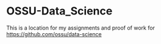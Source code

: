 # OSSU-Data_Science
This is a location for my assignments and proof of work for https://github.com/ossu/data-science
